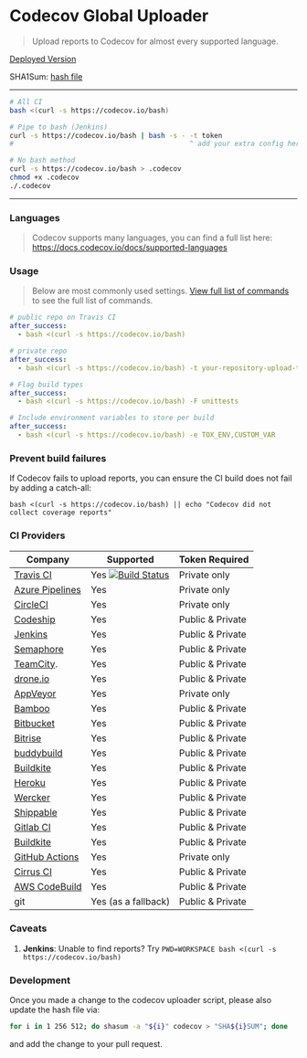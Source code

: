 Codecov Global Uploader
=======================
> Upload reports to Codecov for almost every supported language.

[Deployed Version](https://codecov.io/bash)

SHA1Sum:  [hash file](https://raw.githubusercontent.com/codecov/codecov-bash/master/SHA1SUM)

------

```bash
# All CI
bash <(curl -s https://codecov.io/bash)

# Pipe to bash (Jenkins)
curl -s https://codecov.io/bash | bash -s - -t token
#                                           ^ add your extra config here

# No bash method
curl -s https://codecov.io/bash > .codecov
chmod +x .codecov
./.codecov
```

------

### Languages
> Codecov supports many languages, you can find a full list here: https://docs.codecov.io/docs/supported-languages


### Usage
> Below are most commonly used settings. [View full list of commands](https://github.com/codecov/codecov-bash/blob/master/codecov#L56) to see the full list of commands.

```yaml
# public repo on Travis CI
after_success:
  - bash <(curl -s https://codecov.io/bash)
```

```yaml
# private repo
after_success:
  - bash <(curl -s https://codecov.io/bash) -t your-repository-upload-token
```

```yaml
# Flag build types
after_success:
  - bash <(curl -s https://codecov.io/bash) -F unittests
```

```yaml
# Include environment variables to store per build
after_success:
  - bash <(curl -s https://codecov.io/bash) -e TOX_ENV,CUSTOM_VAR
```


### Prevent build failures
If Codecov fails to upload reports, you can ensure the CI build does not fail by adding a catch-all:

```
bash <(curl -s https://codecov.io/bash) || echo "Codecov did not collect coverage reports"
```


### CI Providers

|                       Company                       |                                                                    Supported                                                                     | Token Required   |
| --------------------------------------------------- | ------------------------------------------------------------------------------------------------------------------------------------------------ | ---------------- |
| [Travis CI](https://travis-ci.org/)                 | Yes [![Build Status](https://secure.travis-ci.org/codecov/codecov-bash.svg?branch=master)](http://travis-ci.org/codecov/codecov-bash)                                                         | Private only     |
| [Azure Pipelines](https://azure.microsoft.com/en-us/services/devops/pipelines/) | Yes                                     | Private only |
| [CircleCI](https://circleci.com/)                   | Yes                                                                 | Private only     |
| [Codeship](https://codeship.com/)                   | Yes                                                                                                                  | Public & Private |
| [Jenkins](https://jenkins-ci.org/)                  | Yes                                                                                                          | Public & Private |
| [Semaphore](https://semaphoreci.com/)               | Yes                                                                 | Public & Private |
| [TeamCity](https://www.jetbrains.com/teamcity/).    | Yes                                                                 | Public & Private |
| [drone.io](https://drone.io/)                       | Yes                                                                                                 | Public & Private |
| [AppVeyor](http://www.appveyor.com/)                | Yes                                                                  | Private only     |
| [Bamboo](https://www.atlassian.com/software/bamboo) | Yes                                                                 | Public & Private |
| [Bitbucket](https://bitbucket.org/product/features/pipelines) | Yes                                                                                                                                   | Public & Private |
| [Bitrise](https://bitrise.io/)                      | Yes                                                                                                                                    | Public & Private |
| [buddybuild](https://buddybuild.com)                | Yes                                                                  | Public & Private |
| [Buildkite](https://buildkite.com)                  | Yes                                                                 | Public & Private |
| [Heroku](https://heroku.com)                        | Yes                                                                 | Public & Private |
| [Wercker](http://wercker.com/)                      | Yes                                                                                                                                              | Public & Private |
| [Shippable](http://www.shippable.com/)              | Yes                                                                                                                                              | Public & Private |
| [Gitlab CI](https://about.gitlab.com/gitlab-ci/)    | Yes                                                                                                                                              | Public & Private |
| [Buildkite](https://buildkite.com)                  | Yes                                                                                                                                              | Public & Private |
| [GitHub Actions](https://github.com/features/actions)    | Yes                                                                                                                                              | Private only |
| [Cirrus CI](https://cirrus-ci.org/)                 | Yes                                                                                                                                              | Public & Private |
| [AWS CodeBuild](https://aws.amazon.com/codebuild/)  | Yes                                                                                                                                              | Public & Private |
| git                                                 | Yes (as a fallback)                                                                                                                              | Public & Private |


### Caveats

1. **Jenkins**: Unable to find reports? Try `PWD=WORKSPACE bash <(curl -s https://codecov.io/bash)`
 


### Development

Once you made a change to the codecov uploader script, please also update the hash file via:

```bash
for i in 1 256 512; do shasum -a "${i}" codecov > "SHA${i}SUM"; done
```

and add the change to your pull request.
